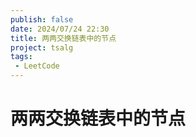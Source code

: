 ```yaml
---
publish: false
date: 2024/07/24 22:30
title: 两两交换链表中的节点
project: tsalg
tags:
 - LeetCode
---
```


# 两两交换链表中的节点
